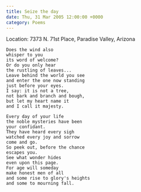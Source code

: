 ```yaml
---
title: Seize the day
date: Thu, 31 Mar 2005 12:00:00 +0000
category: Poems
---
```


Location: 7373 N. 71st Place, Paradise Valley, Arizona

    Does the wind also  
    whisper to you  
    its word of welcome?  
    Or do you only hear  
    the rustling of leaves...  
    Leave behind the world you see  
    and enter the one now standing  
    just before your eyes.  
    I say: it is not a tree,  
    not bark and branch and bough,  
    but let my heart name it  
    and I call it majesty.

    Every day of your life  
    the noble mysteries have been  
    your confidant.  
    They have heard every sigh  
    watched every joy and sorrow  
    come and go.  
    So peek out, before the chance  
    escapes you.  
    See what wonder hides  
    even upon this page.  
    For age will someday  
    make honest men of all  
    and some rise to glory's heights  
    and some to mourning fall.


